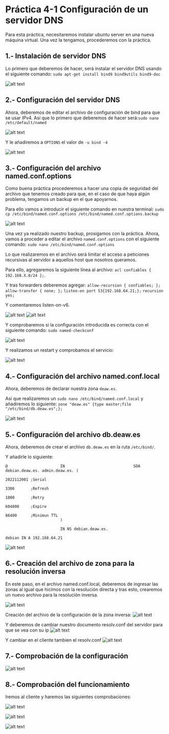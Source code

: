 # Práctica 4-1 Configuración de un servidor DNS

Para esta práctica, necesitaremos instalar ubuntu server en una nueva máquina virtual. Una vez la tengamos, procederemos con la práctica.

## 1.- Instalación de servidor DNS
Lo primero que deberemos de hacer, será instalar el servidor DNS usando el siguiente comando:
```sudo apt-get install bind9 bind9utils bind9-doc```

![alt text](./images_actividad_4_1/image.png)

## 2.- Configuración del servidor DNS
Ahora, deberemos de editar el archivo de configuración de bind para que se usar IPv4.
Asi que lo primero que deberemos de hacer será:```sudo nano /etc/default/named```

![alt text](./images_actividad_4_1/image2.png)

Y le añadiremos a ```OPTIONS``` el valor de ```-u bind -4```

![alt text](./images_actividad_4_1/image3.png)

## 3.- Configuración del archivo named.conf.options
Como buena práctica procederemos a hacer una copia de seguridad del archivo que tenemos creado para que, en el caso de que haya algún problema, tengamos un backup en el que apoyarnos.

Para ello vamos a introducir el siguiente comando en nuestra terminal: ```sudo cp /etc/bind/named.conf.options /etc/bind/named.conf.options.backup```

![alt text](./images_actividad_4_1/image4.png)

Una vez ya realizado nuestro backup, prosigamos con la práctica. Ahora, vamos a proceder a editar el archivo ```named.conf.options``` con el siguiente comando: ```sudo nano /etc/bind/named.conf.options```

Lo que realizaremos en el archivo será limitar el acceso a peticiones recursivas al servidor a aquellos host que nosotros queramos.

Para ello, agregaremos la siguiente línea al archivo:
```acl confiables { 192.168.X.0/24 };```. 

Y tras forwarders deberemos agregar: 
```allow-recursion { confiables; };```
```allow-transfer { none; };```
```listen-on port 53{192.168.64.21;};```
```recursion yes;```

Y comentaremos listen-on-v6.

![alt text](./images_actividad_4_1/image5.png)
![alt text](./images_actividad_4_1/image6.png)

Y comprobaremos si la configuración introducida es correcta con el siguiente comando: ```sudo named-checkconf```

![alt text](./images_actividad_4_1/image7.png)

Y realizamos un restart y comprobamos el servicio:

![alt text](./images_actividad_4_1/image8.png)

## 4.- Configuración del archivo named.conf.local
Ahora, deberemos de declarar nuestra zona ```deaw.es```.

Así que realizaremos un ```sudo nano /etc/bind/named.conf.local``` y añadiremos lo siguiente: ```zone "deaw.es" {type master;file "/etc/bind/db.deaw.es";};```

![alt text](./images_actividad_4_1/image9.png)

## 5.- Configuración del archivo db.deaw.es
Ahora, deberemos de crear el archivo ```db.deaw.es``` en la ruta ```/etc/bind/```.

Y añadirle lo siguiente:
```$TTL 604800
@                       IN                              SOA                     debian.deaw.es. admin.deaw.es. (
                                                                                2022112001 ;Serial
                                                                                3306       ;Refresh
                                                                                1800       ;Retry
                                                                                604800     ;Expire
                                                                                86400      ;Minimun TTL
                        )

                        IN NS debian.deaw.es.

debian IN A 192.168.64.21
```

![alt text](./images_actividad_4_1/image10.png)

## 6.- Creación del archivo de zona para la resolución inversa
En este paso, en el archivo named.conf.local, deberemos de ingresar las zonas al igual que hicimos con la resolución directa y tras esto, crearemos un nuevo archivo para la resolución inversa.

![alt text](./images_actividad_4_1/image11.png)

Creación del archivo de la configuración de la zona inversa:
![alt text](./images_actividad_4_1/image12.png)

Y deberemos de cambiar nuestro documento resolv.conf del servidor para que se vea con su ip
![alt text](image-1.png)

Y cambiar en el cliente tambien el resolv.conf
![alt text](./images_actividad_4_1/image14.png)

## 7.- Comprobación de la configuración
![alt text](./images_actividad_4_1/image13.png)

## 8.- Comprobación del funcionamiento
Iremos al cliente y haremos las siguientes comprobaciones:

![alt text](./images_actividad_4_1/image15.png)

![alt text](./images_actividad_4_1/image16.png)

![alt text](./images_actividad_4_1/image17.png)



